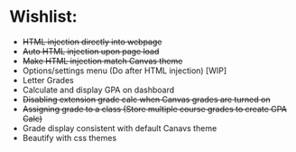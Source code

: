 # Wishlist:
- ~~HTML injection directly into webpage~~
- ~~Auto HTML injection upon page load~~
- ~~Make HTML injection match Canvas theme~~
- Options/settings menu (Do after HTML injection) [WIP] 
- Letter Grades
- Calculate and display GPA on dashboard
- ~~Disabling extension grade calc when Canvas grades are turned on~~
- ~~Assigning grade to a class (Store multiple course grades to create GPA Calc)~~
- Grade display consistent with default Canavs theme
- Beautify with css themes
